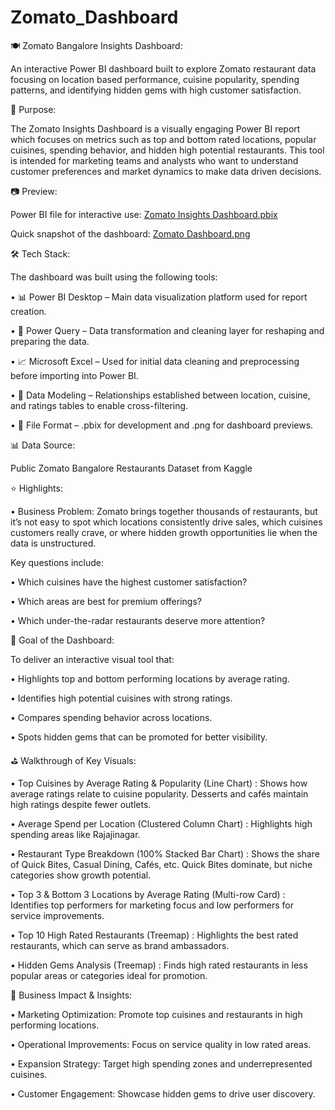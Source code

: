 # Zomato_Dashboard
🍽️ Zomato Bangalore Insights Dashboard:

An interactive Power BI dashboard built to explore Zomato restaurant data focusing on location based performance, cuisine popularity, spending patterns, and identifying hidden gems with high customer satisfaction.

📄 Purpose:

The Zomato Insights Dashboard is a visually engaging Power BI report which focuses on metrics such as top and bottom rated locations, popular cuisines, spending behavior, and hidden high potential restaurants. This tool is intended for marketing teams and analysts who want to understand customer preferences and market dynamics to make data driven decisions.

📷 Preview:

Power BI file for interactive use: [Zomato Insights Dashboard.pbix](https://github.com/sanskratiii/Zomato_Dashboard/blob/main/Zomato%20Insights%20Dashboard.pbix)

Quick snapshot of the dashboard: [Zomato Dashboard.png](https://github.com/sanskratiii/Zomato_Dashboard/blob/main/Zomato%20Dashboard.png)

🛠 Tech Stack:

The dashboard was built using the following tools:

•	📊 Power BI Desktop – Main data visualization platform used for report creation.

•	📂 Power Query – Data transformation and cleaning layer for reshaping and preparing the data.

•	📈 Microsoft Excel – Used for initial data cleaning and preprocessing before importing into Power BI.

•	📝 Data Modeling – Relationships established between location, cuisine, and ratings tables to enable cross-filtering.

•	📁 File Format – .pbix for development and .png for dashboard previews.

📊 Data Source:

Public Zomato  Bangalore Restaurants Dataset from Kaggle

⭐ Highlights:

• Business Problem:
Zomato brings together thousands of restaurants, but it’s not easy to spot which locations consistently drive sales, which cuisines customers really crave, or where hidden growth opportunities lie when the data is unstructured.

Key questions include:

•	Which cuisines have the highest customer satisfaction?

•	Which areas are best for premium offerings?

•	Which under-the-radar restaurants deserve more attention?

🎯 Goal of the Dashboard:

To deliver an interactive visual tool that:

•	Highlights top and bottom performing locations by average rating.

•	Identifies high potential cuisines with strong ratings.

•	Compares spending behavior across locations.

•	Spots hidden gems that can be promoted for better visibility.

⛳ Walkthrough of Key Visuals:

•	Top Cuisines by Average Rating & Popularity (Line Chart) : Shows how average ratings relate to cuisine popularity. Desserts and cafés maintain high ratings despite fewer outlets.

•	Average Spend per Location (Clustered Column Chart) : Highlights high spending areas like Rajajinagar.

•	Restaurant Type Breakdown (100% Stacked Bar Chart) :	Shows the share of Quick Bites, Casual Dining, Cafés, etc. Quick Bites dominate, but niche categories show growth potential.

•	Top 3 & Bottom 3 Locations by Average Rating (Multi-row Card) :	Identifies top performers for marketing focus and low performers for service improvements.

•	Top 10 High Rated Restaurants (Treemap) :	Highlights the best rated restaurants, which can serve as brand ambassadors.

•	Hidden Gems Analysis (Treemap) :	Finds high rated restaurants in less popular areas or categories ideal for promotion.


💼 Business Impact & Insights:

•	Marketing Optimization: Promote top cuisines and restaurants in high performing locations.

•	Operational Improvements: Focus on service quality in low rated areas.

•	Expansion Strategy: Target high spending zones and underrepresented cuisines.

•	Customer Engagement: Showcase hidden gems to drive user discovery.
